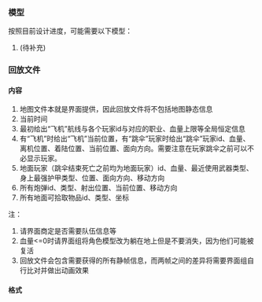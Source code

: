 ### 模型

按照目前设计进度，可能需要以下模型：

1. (待补充)

<!--注：由于故事背景的缘故，最终所有角色、装备、道具的形态尚未确定，建议界面组测试时根据之前开会内容随手找点儿东西，此部分暂时啥都没给。-->

### 回放文件

#### 内容

1. 地图文件本就是界面提供，因此回放文件将不包括地图静态信息
2. 当前时间<!--逻辑1s有20帧，界面这边自行商定-->
3. 最初给出“飞机”航线与各个玩家id与对应的职业、血量上限等全局恒定信息
4. 有“飞机”时给出“飞机”当前位置，有“跳伞”玩家时给出“跳伞”玩家id、血量、离机位置、着陆位置、当前位置、面向方向<!--建议界面根据三个位置以及界面设定的飞机飞行高度自行推算出当前高度，因为游戏是二维的而界面被期望是三维的-->。需要注意在玩家跳伞之前可以不必显示玩家。
5. 地面玩家（跳伞结束死亡之前均为地面玩家）id、血量、最近使用武器类型、身上最强护甲类型、位置、面向方向、移动方向<!--可以考虑存在移动方向时即播放移动动画，或者不提供移动方向，界面组根据位置的变动自行决定移动方向，前者方便界面组使用但是可能视觉效果并不好，后者效果可能更佳但是需要界面组做更多的事-->
6. 所有炮弹id、类型、射出位置、当前位置、移动方向
7. 所有地面可拾取物品id、类型、坐标

注：

1. 请界面商定是否需要队伍信息等
2. 血量<=0时请界面组将角色模型改为躺在地上但是不要消失，因为他们可能被复活
3. 回放文件会包含需要获得的所有静帧信息，而两帧之间的差异将需要界面组自行比对并做出动画效果

#### 格式

<!--此部分具体内容由曾锦薇完成-->